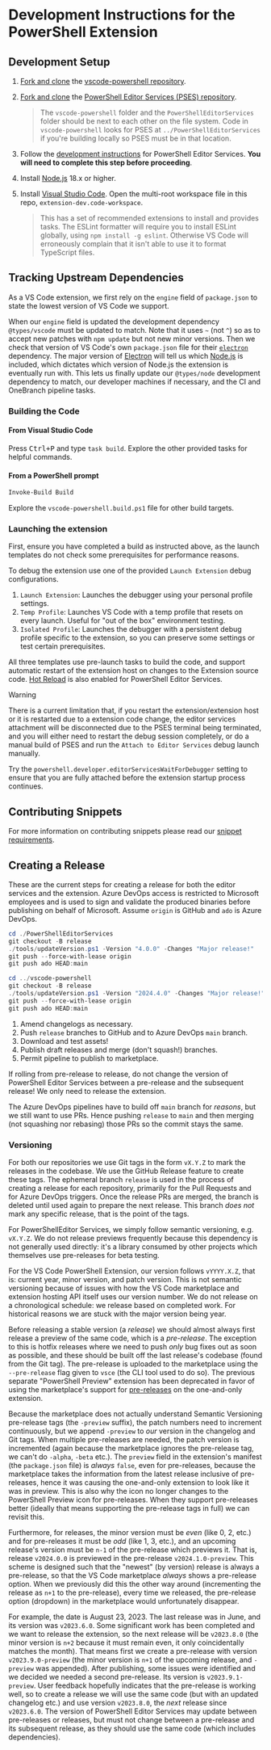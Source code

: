 # Development Instructions for the PowerShell Extension

## Development Setup

1. [Fork and clone][fork] the [vscode-powershell repository](https://github.com/PowerShell/vscode-powershell).

2. [Fork and clone][fork] the [PowerShell Editor Services (PSES) repository](https://github.com/PowerShell/PowerShellEditorServices).
   > The `vscode-powershell` folder and the `PowerShellEditorServices` folder should be next to each other on the file
   > system. Code in `vscode-powershell` looks for PSES at `../PowerShellEditorServices` if you're building locally so
   > PSES must be in that location.

3. Follow the [development instructions](https://github.com/PowerShell/PowerShellEditorServices#development) for
   PowerShell Editor Services. **You will need to complete this step before proceeding**.

4. Install [Node.js](https://nodejs.org/en/) 18.x or higher.

5. Install [Visual Studio Code](https://code.visualstudio.com).
   Open the multi-root workspace file in this repo, `extension-dev.code-workspace`.
   > This has a set of recommended extensions to install and provides tasks.
   > The ESLint formatter will require you to install ESLint globally, using `npm install -g eslint`.
   > Otherwise VS Code will erroneously complain that it isn't able to use it to format TypeScript files.

[fork]: https://help.github.com/articles/fork-a-repo/

## Tracking Upstream Dependencies

As a VS Code extension, we first rely on the `engine` field of `package.json` to
state the lowest version of VS Code we support.

When our `engine` field is updated the development dependency `@types/vscode`
must be updated to match. Note that it uses `~` (not `^`) so as to accept new
patches with `npm update` but not new minor versions. Then we check that version
of VS Code's own `package.json` file for their [`electron`][] dependency. The
major version of [Electron][] will tell us which [Node.js][] is included, which
dictates which version of Node.js the extension is eventually run with. This
lets us finally update our `@types/node` development dependency to match, our
developer machines if necessary, and the CI and OneBranch pipeline tasks.

[`vscodeVersion`]: https://github.com/microsoft/azuredatastudio/blob/4970733324ef8254b7c22a5dc55af7f8a1dea93f/product.json#L50
[`electron`]: https://github.com/microsoft/vscode/blob/384ff7382de624fb94dbaf6da11977bba1ecd427/package.json#L159
[Electron]: https://www.electronjs.org/blog/electron-30-0
[Node.js]: https://nodejs.org/en/download/package-manager

### Building the Code

#### From Visual Studio Code

Press <kbd>Ctrl+P</kbd> and type `task build`. Explore the other provided tasks for helpful commands.

#### From a PowerShell prompt

```powershell
Invoke-Build Build
```

Explore the `vscode-powershell.build.ps1` file for other build targets.

### Launching the extension
First, ensure you have completed a build as instructed above, as the launch templates do not check some prerequisites for performance reasons.

To debug the extension use one of the provided `Launch Extension` debug configurations.
1. `Launch Extension`: Launches the debugger using your personal profile settings.
2. `Temp Profile`: Launches VS Code with a temp profile that resets on every launch. Useful for "out of the box" environment testing.
3. `Isolated Profile`: Launches the debugger with a persistent debug profile specific to the extension, so you can preserve some settings or test certain prerequisites.

All three templates use pre-launch tasks to build the code, and support automatic restart of the extension host on changes to the Extension source code. [Hot Reload](https://devblogs.microsoft.com/dotnet/introducing-net-hot-reload/) is also enabled for PowerShell Editor Services.

> [!WARNING]  
> There is a current limitation that, if you restart the extension/extension host or it is restarted due to a extension code change, the editor services attachment will be disconnected due to the PSES terminal being terminated, and you will either need to restart the debug session completely, or do a manual build of PSES and run the `Attach to Editor Services` debug launch manually.

Try the `powershell.developer.editorServicesWaitForDebugger` setting to ensure that you are fully attached before the extension startup process continues.

## Contributing Snippets

For more information on contributing snippets please read our
[snippet requirements](https://github.com/PowerShell/vscode-powershell/blob/main/docs/community_snippets.md#contributing).

## Creating a Release

These are the current steps for creating a release for both the editor services
and the extension. Azure DevOps access is restricted to Microsoft employees and
is used to sign and validate the produced binaries before publishing on behalf
of Microsoft. Assume `origin` is GitHub and `ado` is Azure DevOps.

```powershell
cd ./PowerShellEditorServices
git checkout -B release
./tools/updateVersion.ps1 -Version "4.0.0" -Changes "Major release!"
git push --force-with-lease origin
git push ado HEAD:main

cd ../vscode-powershell
git checkout -B release
./tools/updateVersion.ps1 -Version "2024.4.0" -Changes "Major release!"
git push --force-with-lease origin
git push ado HEAD:main
```

1. Amend changelogs as necessary.
2. Push `release` branches to GitHub and to Azure DevOps `main` branch.
3. Download and test assets!
4. Publish draft releases and merge (don't squash!) branches.
5. Permit pipeline to publish to marketplace.

If rolling from pre-release to release, do not change the version of PowerShell
Editor Services between a pre-release and the subsequent release! We only
need to release the extension.

The Azure DevOps pipelines have to build off `main` branch for _reasons_,
but we still want to use PRs. Hence pushing `release` to `main` and then
merging (not squashing nor rebasing) those PRs so the commit stays the same.

### Versioning

For both our repositories we use Git tags in the form `vX.Y.Z` to mark the releases in the
codebase. We use the GitHub Release feature to create these tags. The ephemeral branch
`release` is used in the process of creating a release for each repository, primarily for
the Pull Requests and for Azure DevOps triggers. Once the release PRs are merged, the
branch is deleted until used again to prepare the next release. This branch _does not_
mark any specific release, that is the point of the tags.

For PowerShellEditor Services, we simply follow semantic versioning, e.g.
`vX.Y.Z`. We do not release previews frequently because this dependency is not
generally used directly: it's a library consumed by other projects which
themselves use pre-releases for beta testing.

For the VS Code PowerShell Extension, our version follows `vYYYY.X.Z`, that is: current
year, minor version, and patch version. This is not semantic versioning because of issues
with how the VS Code marketplace and extension hosting API itself uses our version number.
We do not release on a chronological schedule: we release based on completed work. For
historical reasons we are stuck with the major version being year.

Before releasing a stable version (a _release_) we should almost always first release a
preview of the same code, which is a _pre-release_. The exception to this is hotfix
releases where we need to push _only_ bug fixes out as soon as possible, and these should
be built off the last release's codebase (found from the Git tag). The pre-release is
uploaded to the marketplace using the `--pre-release` flag given to `vsce` (the CLI tool
used to do so). The previous separate "PowerShell Preview" extension has been deprecated
in favor of using the marketplace's support for [pre-releases][] on the one-and-only
extension.

Because the marketplace does not actually understand Semantic Versioning pre-release tags
(the `-preview` suffix), the patch numbers need to increment continuously, but we append
`-preview` to _our_ version in the changelog and Git tags. When multiple pre-releases are
needed, the patch version is incremented (again because the marketplace ignores the
pre-release tag, we can't do `-alpha`, `-beta` etc.). The `preview` field in
the extension's manifest (the `package.json` file) is _always_ `false`, even for
pre-releases, because the marketplace takes the information from the latest release
inclusive of pre-releases, hence it was causing the one-and-only extension to look like it
was in preview. This is also why the icon no longer changes to the PowerShell Preview icon
for pre-releases. When they support pre-releases better (ideally that means supporting the
pre-release tags in full) we can revisit this.

Furthermore, for releases, the minor version must be _even_ (like 0, 2, etc.) and for
pre-releases it must be _odd_ (like 1, 3, etc.), and an upcoming release's version must be
`n-1` of the pre-release which previews it. That is, release `v2024.0.0` is previewed in
the pre-release `v2024.1.0-preview`. This scheme is designed such that the "newest" (by version)
release is always a pre-release, so that the VS Code marketplace _always_ shows a
pre-release option. When we previously did this the other way around (incrementing the
release as `n+1` to the pre-release), every time we released, the pre-release option
(dropdown) in the marketplace would unfortunately disappear.

[pre-releases]: https://code.visualstudio.com/api/working-with-extensions/publishing-extension#prerelease-extensions

For example, the date is August 23, 2023. The last release was in June, and its version
was `v2023.6.0`. Some significant work has been completed and we want to release the
extension, so the next release will be `v2023.8.0` (the minor version is `n+2` because it
must remain even, it only coincidentally matches the month). That means first we create a
pre-release with version `v2023.9.0-preview` (the minor version is `n+1` of the upcoming
release, and `-preview` was appended). After publishing, some issues were identified and
we decided we needed a second pre-release. Its version is `v2023.9.1-preview`. User
feedback hopefully indicates that the pre-release is working well, so to create a release
we will use the same code (but with an updated changelog etc.) and use version
`v2023.8.0`, the _next_ release since `v2023.6.0`. The version of PowerShell Editor
Services may update between pre-releases or releases, but must not change between a
pre-release and its subsequent release, as they should use the same code (which includes
dependencies).
